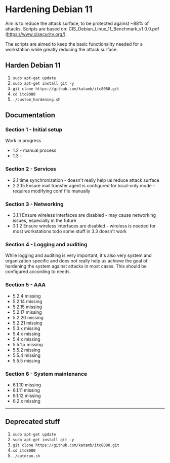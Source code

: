 # Hardening Debian 11
Aim is to reduce the attack surface, to be protected against ~88% of attacks.
Scripts are based on: CIS_Debian_Linux_11_Benchmark_v1.0.0.pdf (https://www.cisecurity.org/).

The scripts are aimed to keep the basic functionality needed for a workstation while greatly reducing the attack surface.

## Harden Debian 11
1) `sudo apt-get update`
2) `sudo apt-get install git -y`
3) `git clone https://github.com/katamb/itc8080.git`
4) `cd itc8080`
5) `./custom_hardening.sh`

## Documentation
### Section 1 - Initial setup
Work in progress
* 1.2 - manual process
* 1.3 - 
### Section 2 - Services
* 2.1 time synchronization - doesn't really help us reduce attack surface
* 2.2.15 Ensure mail transfer agent is configured for local-only mode - requires modifying conf file manually
### Section 3 - Networking
* 3.1.1 Ensure wireless interfaces are disabled - may cause networking issues, especially in the future
* 3.1.2 Ensure wireless interfaces are disabled - wireless is needed for most workstations
todo some stuff in 3.3 doesn't work
### Section 4 - Logging and auditing
While logging and auditing is very important, it's also very system and organization specific and does not really help us achieve the goal of hardening the system against attacks in most cases. This should be configured according to needs.
### Section 5 - AAA
* 5.2.4 missing
* 5.2.14 missing
* 5.2.15 missing
* 5.2.17 missing
* 5.2.20 missing
* 5.2.21 missing
* 5.3.x missing
* 5.4.x missing
* 5.4.x missing
* 5.5.1.x missing
* 5.5.2 missing
* 5.5.4 missing
* 5.5.5 missing
### Section 6 - System maintenance
* 6.1.10 missing
* 6.1.11 missing
* 6.1.12 missing
* 6.2.x missing

--------------
## Deprecated stuff
1) `sudo apt-get update`
2) `sudo apt-get install git -y`
3) `git clone https://github.com/katamb/itc8080.git`
4) `cd itc8080`
5) `./autorun.sh`
